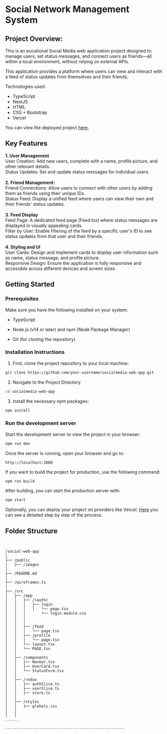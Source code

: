 # Social Network Management System


## **Project Overview:** <br>
This is an eucational Social Media web application project designed to:  
manage users, set status messages, and connect users as friends—all within a local environment, without relying on external APIs. 

This application provides a platform where users can view and interact with a feed of status updates from themselves and their friends.

Technologies used: 
- TypeScript
- NextJS 
- HTML 
- CSS + Bootstrap
- Vercel

You can view the deployed project [here.](socialmedia-web-app.vercel.app)

## **Key Features**
**1. User Management** <br> 
User Creation: Add new users, complete with a name, profile picture, and other relevant details. <br>
Status Updates: Set and update status messages for individual users. <br> <br>
**2. Friend Management:** <br> 
Friend Connections: Allow users to connect with other users by adding them as friends using their unique IDs. <br>
Status Feed: Display a unified feed where users can view their own and their friends' status updates. <br> <br>
**3. Feed Display** <br> 
Feed Page: A dedicated feed page (Feed.tsx) where status messages are displayed in visually appealing cards. <br>
Filter by User: Enable filtering of the feed by a specific user's ID to see status updates from that user and their friends. <br> <br>
**4. Styling and UI** <br> 
User Cards: Design and implement cards to display user information such as name, status message, and profile picture. <br>
Responsive Design: Ensure the application is fully responsive and accessible across different devices and screen sizes.  

## **Getting Started**

### **Prerequisites**

Make sure you have the following installed on your system:

- TypeScript

- Node.js (v14 or later) and npm (Node Package Manager)

- Git (for cloning the repository)


### **Installation Instructions**

1. First, clone the project repository to your local machine:

```bash
git clone https://github.com/your-username/socialmedia-web-app.git
```

2. Navigate to the Project Directory

```bash
cd socialmedia-web-app
```

3. Install the necessary npm packages:

```bash
npm install
```

### **Run the development server**

Start the development server to view the project in your browser:

```bash
npm run dev
```

Once the server is running, open your browser and go to:

```arduino
http://localhost:3000
```

If you want to build the project for production, use the following command:

```bash
npm run build
```
After building, you can start the production server with:

```bash
npm start
```

Optionally, you can deploy your project on providers like Vercel. 
[Here](https://vercel.com/docs/deployments/overview) you can see a detailed step by step of the process.

## **Folder Structure** 

```1. FOLDER STRUCTURE 


/social-web-app
│
├── /public
│   ├── /images                        
│    
├── /README.md
│ 
├── /wireframes.ts
│
├── /src
│   ├── /app                   
│   │   ├── /(auth)                    
│   │   │   ├── login                  
│   │   │   │   └── page.tsx            
│   │   │       └── login.module.css
│   │   │   
│   │   │   
│   │   ├── /feed               
│   │   │   └── page.tsx      
│   │   ├── /profile            
│   │   │   └── page.tsx        
│   │   └── layout.tsx          
│   │   └── PAGE.tsx           
│   │
│   ├── /components            
│   │   ├── Navbar.tsx         
│   │   ├── UserCard.tsx        
│   │   └── StatusForm.tsx      
│   │
│   ├── /redux                  
│   │   ├── authSlice.ts          
│   │   ├── userSlice.ts    
│   │   ├── store.ts    
│   │
│   ├── /styles                 
│   │   ├── globals.css        
│   │
│   │
......

-----------------------------------------------------
```